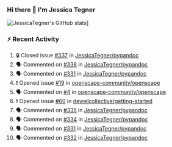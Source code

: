 ### Hi there 👋 I'm Jessica Tegner

![JessicaTegner's GitHub stats](https://github-readme-stats.vercel.app/api?username=jessicategner)]


### :zap: Recent Activity

<!--START_SECTION:activity-->
1. 🔒 Closed issue [#337](https://github.com/JessicaTegner/pypandoc/issues/337) in [JessicaTegner/pypandoc](https://github.com/JessicaTegner/pypandoc)
2. 🗣 Commented on [#338](https://github.com/JessicaTegner/pypandoc/pull/338#issuecomment-1692281664) in [JessicaTegner/pypandoc](https://github.com/JessicaTegner/pypandoc)
3. 🗣 Commented on [#331](https://github.com/JessicaTegner/pypandoc/issues/331#issuecomment-1685220467) in [JessicaTegner/pypandoc](https://github.com/JessicaTegner/pypandoc)
4. ❗ Opened issue [#19](https://github.com/openscape-community/openscape/issues/19) in [openscape-community/openscape](https://github.com/openscape-community/openscape)
5. 🗣 Commented on [#4](https://github.com/openscape-community/openscape/issues/4#issuecomment-1605928071) in [openscape-community/openscape](https://github.com/openscape-community/openscape)
6. ❗ Opened issue [#60](https://github.com/devrelcollective/getting-started/issues/60) in [devrelcollective/getting-started](https://github.com/devrelcollective/getting-started)
7. 🗣 Commented on [#335](https://github.com/JessicaTegner/pypandoc/issues/335#issuecomment-1579996383) in [JessicaTegner/pypandoc](https://github.com/JessicaTegner/pypandoc)
8. 🗣 Commented on [#334](https://github.com/JessicaTegner/pypandoc/pull/334#issuecomment-1578762760) in [JessicaTegner/pypandoc](https://github.com/JessicaTegner/pypandoc)
9. 🗣 Commented on [#331](https://github.com/JessicaTegner/pypandoc/issues/331#issuecomment-1576417938) in [JessicaTegner/pypandoc](https://github.com/JessicaTegner/pypandoc)
10. 🗣 Commented on [#332](https://github.com/JessicaTegner/pypandoc/issues/332#issuecomment-1576416849) in [JessicaTegner/pypandoc](https://github.com/JessicaTegner/pypandoc)
<!--END_SECTION:activity-->
